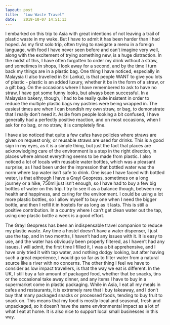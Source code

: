 ```yaml
---
layout: post
title:  "Low Waste Travel"
date:   2019-10-07 14:51:13 
---
```

I embarked on this trip to Asia with great intentions of not leaving a trail of plastic waste in my wake. But I have to admit it has been harder than I had hoped. As my first solo trip, often trying to navigate a menu in a foreign language, with food I have never seen before and can’t imagine very well, along with the excitement of trying something new, is a huge distraction. In the midst of this, I have often forgotten to order my drink without a straw, and sometimes in shops, I look away for a second, and by the time I turn back my things are in a plastic bag. One thing I have noticed, especially in Malaysia (I also travelled in Sri Lanka), is that people WANT to give you lots of plastic - plastic is an added luxury, whether it be in the form of a straw, or a gift bag. On the occasions where I have remembered to ask to have no straw, I have got some funny looks, but always been successful. In a Malaysian bakery, though, I had to be really quite insistent in order to reduce the multiple plastic bags my pastries were being wrapped in. The easiest times are when I can brandish my own straw, or bag, to demonstrate that I really don’t need it. Aside from people looking a bit confused, I have generally had a perfectly positive reaction, and on most occasions, when I ask for no bag, or no straw, it is completely fine.

I have also noticed that quite a few cafes have policies where straws are given on request only, or reusable straws are used for drinks. This is a good sign in my eyes, as it is a simple thing, but just the fact that places are acknowledging care of the environment is a step in the right direction, in places where almost everything seems to be made from plastic. I also noticed a lot of locals with reusable water bottles, which was a pleasant surprise, as I had been under the impression that bottled water was the norm where tap water isn’t safe to drink. One issue I have faced with bottled water, is that although I have a Grayl Geopress, sometimes on a long journey or a hike, 750ml just isn’t enough, so I have had to buy a few big bottles of water on this trip. I try to see it as a balance though, between my health and happiness, and caring for the environment. I could be using a lot more plastic bottles, so I allow myself to buy one when I need the bigger bottle, and then I refill it in hostels for as long as it lasts. This is still a positive contribution. In a country where I can’t get clean water out the tap, using one plastic bottle a week is a good effort. 

The Grayl Geopress has been an indispensable travel companion to reduce my plastic waste. Any time a hostel doesn’t have a water dispenser, I just use the tap, and in two months, I haven’t had any issues with it. It is easy to use, and the water has obviously been properly filtered, as I haven’t had any issues. I will admit, the first time I filled it, I was a bit apprehensive, and I have only tried it with tap water, and nothing dodgy looking, but after having such a great experience, I would go so far as to filter water from a natural source like a river with no concerns. The other thing I feel we have to consider as low impact travellers, is that the way we eat is different. In the UK, I still buy a fair amount of packaged food, whether that be snacks, tins or the occasional take away dinner, and any items I have to buy in a supermarket come in plastic packaging. While in Asia, I eat all my meals in cafes and restaurants, it is extremely rare that I buy takeaway, and I don’t buy that many packaged snacks or processed foods, tending to buy fruit to snack on. This means that my food is mostly local and seasonal, fresh and unpackaged, so it doesn’t have the same environmental impact as a lot of what I eat at home. It is also nice to support local small businesses in this way.
